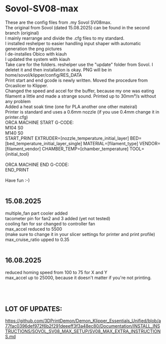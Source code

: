# Sovol-SV08-max</br>
These are the config files from .my Sovol SV08max.</br>
The original from Sovol (dated 15.08.2025) can be found in the second branch (original)</br>
I mainly rearrange and divide the .cfg files to my standard.</br>
I installed reshelper to easier handling input shaper with automatic generation the png pictures</br>
I de-installes Obico with kiauh</br>
I updated the system with kiauh</br>
Take care for the folders. reshelper use the "update" folder from Sovol. I deletet it and then installation is okay. PNG will be in home/sovol/klipper/config/RES_DATA </br>
Print start and end gcode is newly written. Moved the procedure from Orcaslicer to Klipper.</br>
Changed the speed and accel for the buffer, because my one was eating filament a little and made a strange sound. Printed up to 30mm³/s without any problem</br>
Added a heat soak time (one for PLA another one other mateiral)</br>
Printer is standard and uses a 0.6mm nozzle (if you use 0.4mm change it in printer.cfg)</br>
ORCA MACHINE START G-CODE:</br>
M104 S0</br>
M140 S0</br>
START_PRINT EXTRUDER=[nozzle_temperature_initial_layer] BED=[bed_temperature_initial_layer_single] MATERIAL=[filament_type] VENDOR=[filament_vendor] CHAMBER_TEMP=[chamber_temperature] TOOL={initial_tool}</br>
</br>
ORCA MACHINE END G-CODE:</br>
END_PRINT</br>
</br>
Have fun :-)</br>
</br>
## 15.08.2025</br>
multiple_fan part cooler added</br>
tacometer pin for fan2 and 3 added (yet not tested)</br>
cooling fan for ssr changed to controller fan</br>
max_accel reduced to 5500</br>
    (make sure to change it in your slicer settings for printer and print profile)</br>
max_cruise_ratio upped to 0.35</br>
</br>
## 16.08.2025</br>
reduced homing speed from 100 to 75 for X and Y</br>
max_accel up to 25000, because it doesn't matter if you're not printing.</br>
</br>
</br>
</br>
## LOT OF UPDATES:</br>
https://github.com/3DPrintDemon/Demon_Klipper_Essentials_Unified/blob/a77fac0396def972f6b2f291deeeff3f3a48ec80/Documentation/INSTALL_INSTRUCTIONS/SOVOL_SV08_MAX_SETUP/SV08_MAX_EXTRA_INSTRUCTIONS.md</br>

